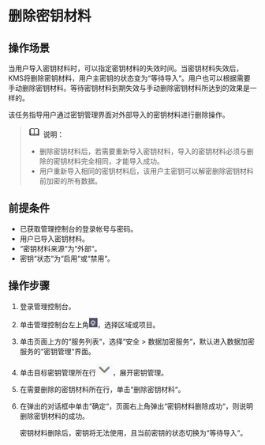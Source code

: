 # 删除密钥材料<a name="dew_01_0090"></a>

## 操作场景<a name="saf2fbd7af3da43e692d4a1f8d2206864"></a>

当用户导入密钥材料时，可以指定密钥材料的失效时间。当密钥材料失效后，KMS将删除密钥材料，用户主密钥的状态变为“等待导入“。用户也可以根据需要手动删除密钥材料。等待密钥材料到期失效与手动删除密钥材料所达到的效果是一样的。

该任务指导用户通过密钥管理界面对外部导入的密钥材料进行删除操作。

>![](public_sys-resources/icon-note.gif) **说明：**   
>-   删除密钥材料后，若需要重新导入密钥材料，导入的密钥材料必须与删除的密钥材料完全相同，才能导入成功。  
>-   用户重新导入相同的密钥材料后，该用户主密钥可以解密删除密钥材料前加密的所有数据。  

## 前提条件<a name="s4ef841f72ac94d9d8b8b670dc55b019b"></a>

-   已获取管理控制台的登录帐号与密码。
-   用户已导入密钥材料。
-   “密钥材料来源“为“外部“。
-   密钥“状态“为“启用“或“禁用“。

## 操作步骤<a name="s962264092c274a87a1f7a03f04405d58"></a>

1.  登录管理控制台。
2.  单击管理控制台左上角![](figures/icon_region.png)，选择区域或项目。
3.  单击页面上方的“服务列表“，选择“安全  \>  数据加密服务“，默认进入数据加密服务的“密钥管理“界面。
4.  单击目标密钥管理所在行![](figures/icon_list.png)，展开密钥管理。
5.  在需要删除的密钥材料所在行，单击“删除密钥材料“。
6.  在弹出的对话框中单击“确定“，页面右上角弹出“密钥材料删除成功“，则说明删除密钥材料的成功。

    密钥材料删除后，密钥将无法使用，且当前密钥的状态切换为“等待导入“。


